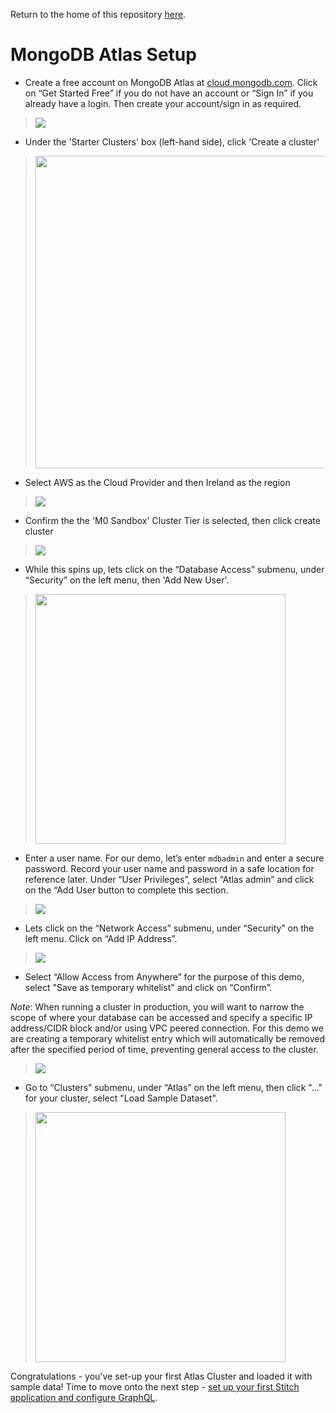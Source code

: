 Return to the home of this repository [here](../readme.md).

# MongoDB Atlas Setup

* Create a free account on MongoDB Atlas at [cloud.mongodb.com](https://cloud.mongodb.com). Click on “Get Started Free”  if you do not have an account or “Sign In” if you already have a login. Then create your account/sign in as required.

> ![](../images/01-mongodb-atlas/atlas-1.png)

* Under the 'Starter Clusters' box (left-hand side), click 'Create a cluster'

> <img src="../images/01-mongodb-atlas/atlas-2.png" height="500">

* Select AWS as the Cloud Provider and then Ireland as the region

>![](../images/01-mongodb-atlas/atlas-3.png)

* Confirm the the 'M0 Sandbox' Cluster Tier is selected, then click create cluster

>![](../images/01-mongodb-atlas/atlas-4.png)

* While this spins up, lets click on the “Database Access” submenu, under “Security” on the left menu, then 'Add New User'.

> <img src="../images/01-mongodb-atlas/atlas-5.png" height="400">

* Enter a user name. For our demo, let’s enter `mdbadmin` and enter a secure password.  Record your user name and password in a safe location for reference later. Under “User Privileges”, select “Atlas admin” and click on the “Add User button to complete this section.

>![](../images/01-mongodb-atlas/atlas-6.png)

* Lets click on the “Network Access” submenu, under “Security” on the left menu. Click on “Add IP Address”.

>![](../images/01-mongodb-atlas/atlas-7.png)

* Select “Allow Access from Anywhere” for the purpose of this demo, select "Save as temporary whitelist" and click on “Confirm”.  

*Note*:  When running a cluster in production, you will want to narrow the scope of where your database can be accessed and specify a specific IP address/CIDR block and/or using VPC peered connection. For this demo we are creating a temporary whitelist entry which will automatically be removed after the specified period of time, preventing general access to the cluster.

>![](../images/01-mongodb-atlas/atlas-8.png)

* Go to “Clusters” submenu, under “Atlas” on the left menu, then click "..." for your cluster, select "Load Sample Dataset".

> <img src="../images/01-mongodb-atlas/atlas-9.png" height="400">

Congratulations - you've set-up your first Atlas Cluster and loaded it with sample data! Time to move onto the next step - [set up your first Stitch application and configure GraphQL](./02-mongodb-stitch-graphql.md).